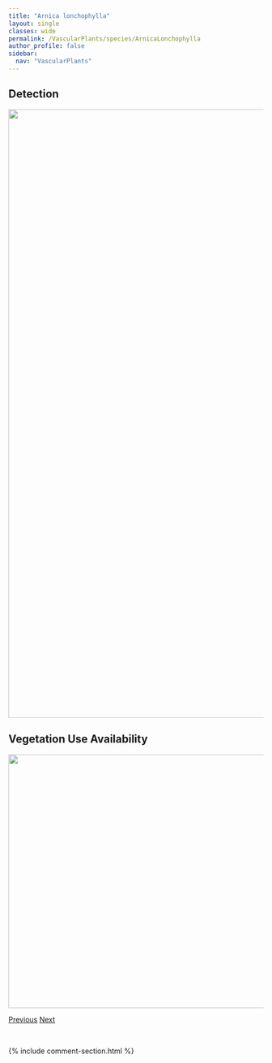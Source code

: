 ```yaml
---
title: "Arnica lonchophylla"
layout: single
classes: wide
permalink: /VascularPlants/species/ArnicaLonchophylla
author_profile: false
sidebar:
  nav: "VascularPlants"
---
```


<h2>Detection</h2>

<a href="https://drive.google.com/uc?export=view&id=1cXkGhSoxkt2tyUMW8YqQe2jXaz4daN2K">
<img src="https://drive.google.com/uc?export=view&id=1cXkGhSoxkt2tyUMW8YqQe2jXaz4daN2K" height = "1200" width = "800">
</a>


<h2>Vegetation Use Availability</h2>

<a href="https://drive.google.com/uc?export=view&id=1SKnk6ZfeEHubMBAtzrOEyVTJVKeOkeLB">
<img src="https://drive.google.com/uc?export=view&id=1SKnk6ZfeEHubMBAtzrOEyVTJVKeOkeLB" height = "500" width = "1000">
</a>


<a href="/DevelopmentWebsite/VascularPlants/species/ArnicaLatifolia" class="pagination--pager" title="Arnica latifolia">Previous</a> <a href="/DevelopmentWebsite/VascularPlants/species/ArnicaMollis" class="pagination--pager" title="Arnica mollis">Next</a>

<p>&nbsp;</p>

{% include comment-section.html %}
